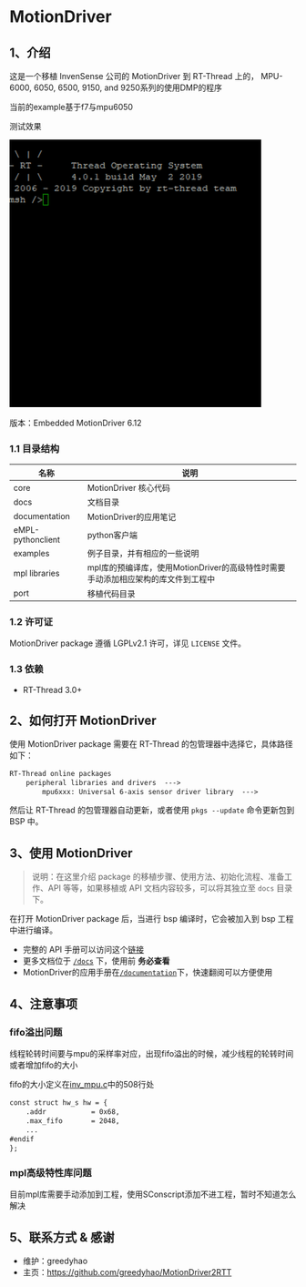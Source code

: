 # MotionDriver

## 1、介绍

这是一个移植 InvenSense 公司的 MotionDriver 到 RT-Thread 上的， MPU-6000, 6050, 6500, 9150, and 9250系列的使用DMP的程序

当前的example基于f7与mpu6050

测试效果

![](/docs/figures/motion_driver_test.gif)

版本：Embedded MotionDriver 6.12

### 1.1 目录结构

| 名称 | 说明 |
| ---- | ---- |
| core | MotionDriver 核心代码 |
| docs  | 文档目录 |
| documentation | MotionDriver的应用笔记 |
| eMPL-pythonclient | python客户端 |
| examples | 例子目录，并有相应的一些说明 |
| mpl libraries | mpl库的预编译库，使用MotionDriver的高级特性时需要手动添加相应架构的库文件到工程中|
| port | 移植代码目录 |

### 1.2 许可证

MotionDriver package 遵循 LGPLv2.1 许可，详见 `LICENSE` 文件。

### 1.3 依赖

- RT-Thread 3.0+

## 2、如何打开 MotionDriver

使用 MotionDriver package 需要在 RT-Thread 的包管理器中选择它，具体路径如下：

```
RT-Thread online packages
    peripheral libraries and drivers  --->
        mpu6xxx: Universal 6-axis sensor driver library  --->
```

然后让 RT-Thread 的包管理器自动更新，或者使用 `pkgs --update` 命令更新包到 BSP 中。

## 3、使用 MotionDriver

> 说明：在这里介绍 package 的移植步骤、使用方法、初始化流程、准备工作、API 等等，如果移植或 API 文档内容较多，可以将其独立至 `docs` 目录下。

在打开 MotionDriver package 后，当进行 bsp 编译时，它会被加入到 bsp 工程中进行编译。

* 完整的 API 手册可以访问这个[链接](docs/api.md)
* 更多文档位于 [`/docs`](/docs) 下，使用前 **务必查看**
* MotionDriver的应用手册在[`/documentation`](/documentation)下，快速翻阅可以方便使用

## 4、注意事项

### fifo溢出问题

线程轮转时间要与mpu的采样率对应，出现fifo溢出的时候，减少线程的轮转时间或者增加fifo的大小

fifo的大小定义在[inv_mpu.c](motion_driver\core\driver\eMPL\inv_mpu.c)中的508行处

```
const struct hw_s hw = {
    .addr           = 0x68,
    .max_fifo       = 2048,
    ...
#endif
};
```

### mpl高级特性库问题

目前mpl库需要手动添加到工程，使用SConscript添加不进工程，暂时不知道怎么解决

## 5、联系方式 & 感谢

* 维护：greedyhao
* 主页：https://github.com/greedyhao/MotionDriver2RTT
